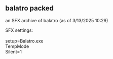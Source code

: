 ## balatro packed

an SFX archive of balatro (as of 3/13/2025 10:29)

SFX settings:<br><br>
setup=Balatro.exe<br>
TempMode<br>
Silent=1
